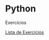 <h1>Python</h1>
<p>Exercícios</p>
<a href="https://wiki.python.org.br/ListaDeExercicios">Lista de Exercícios</a>